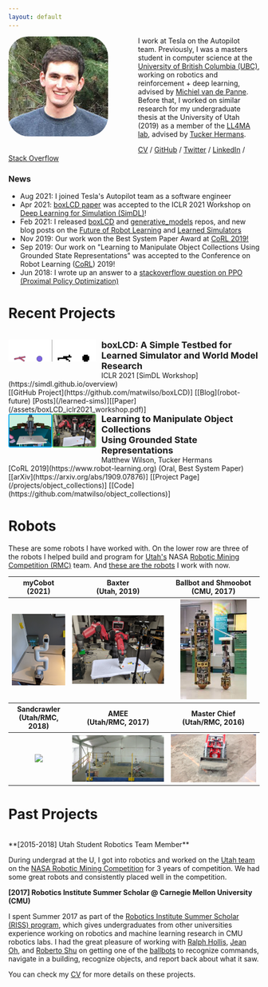 ```yaml
---
layout: default
---
```


<img align="left" width="200" src="/assets/mw.jpg" style="border-radius: 20%; margin: 0px 60px 20px 0px;"/>

I work at Tesla on the Autopilot team.
Previously, I was a masters student in computer science at the [University of 
British Columbia (UBC)](https://www.cs.ubc.ca/), working on robotics and reinforcement
\+ deep learning, advised by [Michiel van de Panne](https://www.cs.ubc.ca/~van/).  Before that, I worked on similar research for my undergraduate 
thesis at the University of Utah (2019) as a member of the [LL4MA lab](https://robot-learning.cs.utah.edu/), advised by [Tucker Hermans](https://robot-learning.cs.utah.edu/thermans). 

[CV](/assets/cv.pdf)
/ [GitHub](https://github.com/matwilso)
/ [Twitter](https://twitter.com/matwilso) 
/ [LinkedIn](https://www.linkedin.com/in/matthew-wilson-916505104/)
/ [Stack Overflow](https://stackoverflow.com/users/7211137/matwilso)


### News
- Aug 2021: I joined Tesla's Autopilot team as a software engineer
- Apr 2021: [boxLCD paper](/assets/boxLCD_iclr2021_workshop.pdf) was accepted to the ICLR 2021 Workshop on [Deep Learning for Simulation (SimDL)](https://simdl.github.io/)!
- Feb 2021: I released [boxLCD](https://github.com/matwilso/boxLCD) and [generative_models](https://github.com/matwilso/generative_models) repos, and new blog posts on the [Future of Robot Learning](/robot-future) and [Learned Simulators](/learned-sims)
- Nov 2019: Our work won the Best System Paper Award at [CoRL 2019!](https://sites.google.com/robot-learning.org/corl2019) 
- Sep 2019: Our work on "Learning to Manipulate Object Collections Using Grounded State Representations" was accepted to the Conference on Robot Learning ([CoRL](https://www.robot-learning.org/)) 2019!
- Jun 2018: I wrote up an answer to a [stackoverflow question on PPO (Proximal Policy Optimization)](https://stackoverflow.com/questions/46422845/what-is-the-way-to-understand-proximal-policy-optimization-algorithm-in-rl/50663200#50663200)


# Recent Projects
<style>
.static {
  background: white;
}
.static:hover {
  opacity:0;
}
.container {
    position: relative;
    width: 35%;
}

.image {
    position: absolute;
}
</style>


<br>

<div class="container">
    <div class="mage">
    <img class="active" align="left" src="/assets/robot/lcd_sideside.gif" style="border-radius: 0%; margin: 0px 10px 30px 0px;"/>
    </div>
    <div class="image">
    <img class="static" align="left" src="/assets/robot/lcd_sideside.png" style="border-radius: 0%; margin: 0px 10px 30px 0px;"/>
    </div>
</div>
<div style="font-size: 18px; font-weight: bold;">boxLCD: A Simple Testbed for Learned Simulator and World Model Research</div>
ICLR 2021  [SimDL Workshop](https://simdl.github.io/overview) <br>
[[GitHub Project](https://github.com/matwilso/boxLCD)] [[Blog](robot-future) [Posts](/learned-sims)][[Paper](/assets/boxLCD_iclr2021_workshop.pdf)]

<br>



<img align="left" width="35%" src="/assets/task.png" style="border-radius: 0%; margin: 0px 10px 30px 0px;"/>
<div style="font-size: 18px; font-weight: bold;">Learning to Manipulate Object Collections<br>Using Grounded State Representations</div>
Matthew Wilson, Tucker Hermans <br>
[CoRL 2019](https://www.robot-learning.org) (Oral, Best System Paper) <br>
[[arXiv](https://arxiv.org/abs/1909.07876)] [[Project Page](/projects/object_collections)]  [[Code](https://github.com/matwilso/object_collections)]

<!--
Training policy in simulator to move collections of objects to desired goal regions.
Using a graph neural network and MDNs for learning representations of many objects
and then using them to do RL.
-->

# Robots

These are some robots I have worked with.
On the lower row are three of the robots I helped build and program for [Utah's](http://usr.coe.utah.edu/) NASA [Robotic Mining Competition (RMC)](https://www.nasa.gov/offices/education/centers/kennedy/technology/nasarmc/about) team.
And [these are the robots](https://www.tesla.com/) I work with now.


<table>
<tr>
<th>
myCobot<br> (2021)
</th>
<th>
Baxter<br>(Utah, 2019)
</th>
<th>
Ballbot and Shmoobot<br> (CMU, 2017)
</th>
</tr>
<tr>
<th>
<a href="/assets/cobot.jpg"><img style="max-height:200px;" src="/assets/cobot.jpg"/></a>
</th>
<th>
<a href="/assets/baxter.jpg"><img style="max-height:200px" src="/assets/baxter.jpg"/></a>
</th>
<th>
<a href="/assets/ball_and_shmoo.jpg"><img style="max-height:200px" src="/assets/ball_and_shmoo.jpg"/></a>
</th>
</tr>

<tr>
<th>
Sandcrawler <br>(Utah/RMC, 2018)
</th>
<th>
AMEE <br>(Utah/RMC, 2017)
</th>
<th>
Master Chief<br> (Utah/RMC, 2016)
</th>
</tr>
<tr>
<th>
<a href="/assets/urmp/emcee_2018.png"><img style="max-height:200px;" src="/assets/urmp/emcee_2018.png"/></a>
</th>
<th>
<a href="/assets/urmp/emcee_2017.png"><img style="max-height:200px" src="/assets/urmp/emcee_2017.png"/></a>
</th>
<th>
<a href="/assets/urmp/emcee_2016.png"><img style="max-height:200px" src="/assets/urmp/emcee_2016.png"/></a>
</th>
</tr>
</table>


# Past Projects

<br>
**[2015-2018] Utah Student Robotics Team Member**

During undergrad at the U, I got into robotics and worked on the [Utah team](http://usr.coe.utah.edu/) on the [NASA Robotic Mining Competition](https://www.nasa.gov/offices/education/centers/kennedy/technology/nasarmc.html) for 3 years of competition.
We had some great robots and consistently placed well in the competition.

<!--
- [Competition video 2016](https://www.youtube.com/watch?v=tsUz3quMwMI&t=144s)
- Simulations I made of [2016 robot](https://www.youtube.com/watch?v=CdpFUFFlBOw), and [2017 robot](https://www.youtube.com/watch?v=IGnOgAnL9ag) with localization and nav state machine
-->

**[2017] Robotics Institute Summer Scholar @ Carnegie Mellon University (CMU)**

I spent Summer 2017 as part of the [Robotics Institute Summer Scholar (RISS) program](https://riss.ri.cmu.edu/),  which gives undergraduates from other universities experience working on robotics and machine learning research in CMU robotics labs.
I had the great pleasure of working with [Ralph Hollis](http://www.cs.cmu.edu/afs/cs/user/rhollis/www/home.html), [Jean Oh](https://www.cs.cmu.edu/~./jeanoh/), and [Roberto Shu](https://rshum19.github.io./) on getting one of the [ballbots](http://www.msl.ri.cmu.edu/projects/ballbot/) to recognize commands, navigate in a building, recognize objects, and report back about what it saw.


You can check my [CV](/assets/cv.pdf) for more details on these projects.


